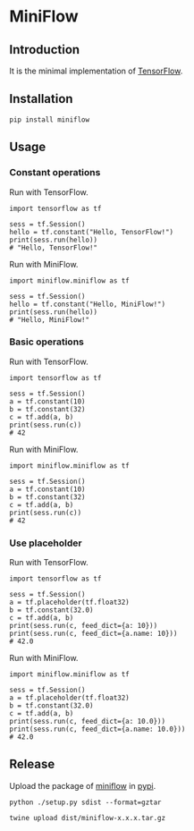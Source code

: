 # MiniFlow

## Introduction

It is the minimal implementation of [TensorFlow](https://github.com/tensorflow/tensorflow).

## Installation

```
pip install miniflow
```

## Usage

### Constant operations

Run with TensorFlow.

```
import tensorflow as tf

sess = tf.Session()
hello = tf.constant("Hello, TensorFlow!")
print(sess.run(hello))
# "Hello, TensorFlow!"
```

Run with MiniFlow.

```
import miniflow.miniflow as tf

sess = tf.Session()
hello = tf.constant("Hello, MiniFlow!")
print(sess.run(hello))
# "Hello, MiniFlow!"
```

### Basic operations

Run with TensorFlow.

```
import tensorflow as tf

sess = tf.Session()
a = tf.constant(10)
b = tf.constant(32)
c = tf.add(a, b)
print(sess.run(c))
# 42
```

Run with MiniFlow.

```
import miniflow.miniflow as tf

sess = tf.Session()
a = tf.constant(10)
b = tf.constant(32)
c = tf.add(a, b)
print(sess.run(c))
# 42
```

### Use placeholder

Run with TensorFlow.

```
import tensorflow as tf

sess = tf.Session()
a = tf.placeholder(tf.float32)
b = tf.constant(32.0)
c = tf.add(a, b)
print(sess.run(c, feed_dict={a: 10}))
print(sess.run(c, feed_dict={a.name: 10}))
# 42.0
```

Run with MiniFlow.

```
import miniflow.miniflow as tf

sess = tf.Session()
a = tf.placeholder(tf.float32)
b = tf.constant(32.0)
c = tf.add(a, b)
print(sess.run(c, feed_dict={a: 10.0}))
print(sess.run(c, feed_dict={a.name: 10.0}))
# 42.0
```

## Release

Upload the package of [miniflow](https://pypi.python.org/pypi/miniflow/) in [pypi](https://pypi.python.org/pypi).

```
python ./setup.py sdist --format=gztar

twine upload dist/miniflow-x.x.x.tar.gz
```
